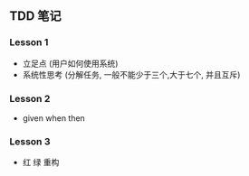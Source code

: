 ## TDD 笔记

### Lesson 1
- 立足点  (用户如何使用系统)
- 系统性思考 (分解任务, 一般不能少于三个,大于七个, 并且互斥)

### Lesson 2
- given when then

### Lesson 3
- 红 绿 重构
